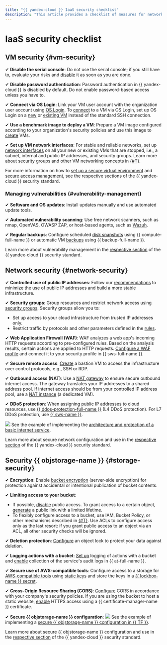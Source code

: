 ```yaml
---
title: "{{ yandex-cloud }} IaaS security checklist"
description: "This article provides a checklist of measures for network, VM, and {{ objstorage-name }} security on the {{ yandex-cloud }} platform."
---
```


# IaaS security checklist

## VM security {#vm-security}

✔ **Disable the serial console**: Do not use the serial console; if you still have to, evaluate your risks and [disable](../../compute/operations/serial-console/disable.md) it as soon as you are done.

✔ **Disable password authentication**: Password authentication in {{ yandex-cloud }} is disabled by default. Do not enable password-based access unless you have to.

✔ **Connect via OS Login**: Link your VM user account with the organization user account using [OS Login](../../organization/concepts/os-login.md). To [connect](../../compute/operations/vm-connect/os-login.md) to a VM via OS Login, set up OS Login on a [new](../../compute/operations/vm-connect/os-login-create-vm.md) or [existing VM](../../compute/operations/vm-connect/enable-os-login.md) instead of the standard SSH connection.

✔ **Use a benchmark image to deploy a VM**: Prepare a VM image configured according to your organization's security policies and use this image to [create](../../compute/operations/vm-create/create-from-user-image.md) VMs.


✔ **Set up VM network interfaces**: For stable and reliable networks, set up [network interfaces](../../vpc/concepts/network.md) on all your new or existing VMs that are stopped, i.e., a subnet, internal and public IP addresses, and security groups. Learn more about security groups and other VM networking concepts in [{#T}](#network-security).

For more information on how to [set up a secure virtual environment](../standard/virtualenv-safe-config.md#serial-console) and [secure access management](../standard/authentication.md), see the respective sections of the {{ yandex-cloud }} security standard.

### Managing vulnerabilities {#vulnerability-management}

✔ **Software and OS updates**: Install updates manually and use automated update tools.

✔ **Automated vulnerability scanning**: Use free network scanners, such as nmap, OpenVAS, OWASP ZAP, or host-based agents, such as [Wazuh](/marketplace/products/opennix/wazuh).

✔ **Regular backups**: Configure scheduled [disk snapshots](../../compute/operations/snapshot-control/create-schedule.md) using {{ compute-full-name }} or automatic VM [backups](../../backup/quickstart.md) using {{ backup-full-name }}.

Learn more about vulnerability management in the [respective section](../standard/vulnerabilities.md) of the {{ yandex-cloud }} security standard.

## Network security {#network-security}

✔ **Controlled use of public IP addresses**: Follow our [recommendations](../../vpc/best-practices/public-ip-recommendations.md) to minimize the use of public IP addresses and build a more stable infrastructure.

✔ **Security groups**: Group resources and restrict network access using [security groups](../../vpc/operations/security-group-create.md). Security groups allow you to:

* Set up access to your cloud infrastructure from trusted IP addresses only.
* Restrict traffic by protocols and other parameters defined in the [rules](../../vpc/concepts/security-groups.md#security-groups-rules).

✔ **Web Application Firewall (WAF)**: WAF analyzes a web app's incoming HTTP requests according to pre-configured rules. Based on the analysis results, certain actions are applied to HTTP requests. [Configure a WAF profile](../../smartwebsecurity/quickstart/quickstart-waf.md) and connect it to your security profile in {{ sws-full-name }}.

✔ **Secure remote access**: [Create](../../tutorials/routing/bastion.md) a bastion VM to access the infrastructure over control protocols, e.g., SSH or RDP.

✔ **Outbound access (NAT)**: Use a [NAT gateway](../../vpc/concepts/gateways.md#nat-gateway) to ensure secure outbound internet access. The gateway translates your IP addresses to a shared address pool. If internet access should be from your controlled IP address pool, use a [NAT instance](../../tutorials/routing/nat-instance/console.md#create-nat-instance) (a dedicated VM).

✔ **DDoS protection**: When assigning public IP addresses to cloud resources, use [{{ ddos-protection-full-name }}](../../vpc/ddos-protection/index.md) (L4 DDoS protection). For L7 DDoS protection, use [{{ sws-name }}](../../smartwebsecurity/index.yaml).

![](../../_assets/overview/solution-library-icon.svg) See the example of implementing the [architecture and protection of a basic internet service](../../vpc/tutorials/web-service.md).

Learn more about secure network configuration and use in the [respective section](../standard/network-security.md) of the {{ yandex-cloud }} security standard.

## Security {{ objstorage-name }} {#storage-security}

✔ **Encryption**: Enable [bucket encryption](../../storage/operations/buckets/encrypt.md) (server-side encryption) for protection against accidental or intentional publication of bucket contents.

✔ **Limiting access to your bucket**:

* If possible, [disable](../../storage/operations/buckets/bucket-availability.md#close-public-access) public access. To grant access to a certain object, [generate](../../storage/operations/objects/link-for-download.md) a public link with a limited lifetime.
* To flexibly configure access to a bucket, use IAM, Bucket Policy, or other mechanisms described in [{#T}](../../storage/security/overview.md). Use ACLs to configure access only as the last resort: if you grant public access to an object via an ACL, all other security checks will be ignored.


✔ **Deletion protection**: [Configure](../../storage/operations/buckets/configure-object-lock.md) an object lock to protect your data against deletion.

✔ **Logging actions with a bucket**: [Set up](../../storage/operations/buckets/enable-logging.md) logging of actions with a bucket and [enable](../../audit-trails/concepts/events-data-plane.md#objstorage) collection of the service's audit logs in {{ at-full-name }}.

✔ **Secure use of AWS-compatible tools**: Configure access to a storage for [AWS-compatible tools](../../storage/tools/index.md) using [static keys](../../iam/operations/sa/create-access-key.md) and store the keys in a [{{ lockbox-name }} secret](../../iam/tutorials/static-key-in-lockbox.md).

✔ **Cross-Origin Resource Sharing (CORS)**: [Configure](../../storage/operations/buckets/cors.md) CORS in accordance with your company's security policies. If you are using the bucket to host a static website, [enable](../../storage/operations/hosting/certificate.md#cert-manager) HTTPS access using a {{ certificate-manager-name }} certificate.

✔ **Secure {{ objstorage-name }} configuration**:
![](../../_assets/overview/solution-library-icon.svg) See the example of implementing a [secure {{ objstorage-name }} configuration in {{ TF }}](https://github.com/yandex-cloud-examples/yc-s3-secure-bucket).

Learn more about secure {{ objstorage-name }} configuration and use in the [respective section](../standard/virtualenv-safe-config.md#objstorage) of the {{ yandex-cloud }} security standard.
